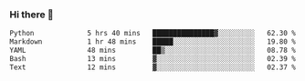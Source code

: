 ### Hi there 👋

<!--START_SECTION:waka-->

```txt
Python             5 hrs 40 mins   ███████████████▓░░░░░░░░░   62.30 %
Markdown           1 hr 48 mins    █████░░░░░░░░░░░░░░░░░░░░   19.80 %
YAML               48 mins         ██▒░░░░░░░░░░░░░░░░░░░░░░   08.78 %
Bash               13 mins         ▓░░░░░░░░░░░░░░░░░░░░░░░░   02.39 %
Text               12 mins         ▓░░░░░░░░░░░░░░░░░░░░░░░░   02.37 %
```

<!--END_SECTION:waka-->

<!--
**Jonas-VanHaeken/Jonas-VanHaeken** is a ✨ _special_ ✨ repository because its `README.md` (this file) appears on your GitHub profile.

Here are some ideas to get you started:

- 🔭 I’m currently working on ...
- 🌱 I’m currently learning ...
- 👯 I’m looking to collaborate on ...
- 🤔 I’m looking for help with ...
- 💬 Ask me about ...
- 📫 How to reach me: ...
- 😄 Pronouns: ...
- ⚡ Fun fact: ...
-->

